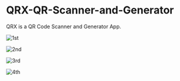 # QRX-QR-Scanner-and-Generator

QRX is a QR Code Scanner and Generator App.

![1st](https://user-images.githubusercontent.com/85746601/161464500-9c2515fd-4696-4efb-be28-2c2fc9d018fd.jpg)

![2nd](https://user-images.githubusercontent.com/85746601/161464516-16fb814d-80c8-42c3-98e8-88173ed8b56c.jpg)

![3rd](https://user-images.githubusercontent.com/85746601/161464535-22cf66a1-54e1-4ebe-949e-4e8d72cf2b5e.jpg)

![4th](https://user-images.githubusercontent.com/85746601/161464546-94cc1239-17f9-40f7-a04f-bd504bdc0e9f.jpg)
